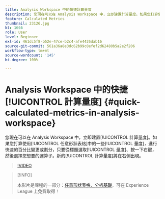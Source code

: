 ```yaml
---
title: Analysis Workspace 中的快捷計算量度
description: 您現在可以在 Analysis Workspace 中，立即建置計算量度。如果您打算使用任意形狀表格中的一些量度，進行快速的百分比變更或劃分，只要從標題選取量度、按一下右鍵，然後選擇您想要的運算子。新的計算量度將在右側出現。
feature: Calculated Metrics
thumbnail: 23126.jpg
kt: 1666
role: User
level: Beginner
exl-id: 461dc5f8-b52e-47ce-b2c4-afe4426dab16
source-git-commit: 561a36a8e3dc62b99c0efef2d62480b5a2e2f206
workflow-type: tm+mt
source-wordcount: '145'
ht-degree: 100%

---
```


# Analysis Workspace 中的快捷[!UICONTROL 計算量度] {#quick-calculated-metrics-in-analysis-workspace}

您現在可以在 Analysis Workspace 中，立即建置[!UICONTROL 計算量度]。如果您打算使用[!UICONTROL 任意形狀表格]中的一些[!UICONTROL 量度]，進行快速的百分比變更或劃分，只要從標題選取[!UICONTROL 量度]、按一下右鍵，然後選擇您想要的運算子。新的[!UICONTROL 計算量度]將在右側出現。

>[!VIDEO](https://video.tv.adobe.com/v/23126/?quality=12)

>[!INFO]
>
> 本影片是課程的一部分：[任意形狀表格、分析基礎](https://experienceleague.adobe.com/?recommended=Analytics-U-1-2020.3)，可在 Experience League 上免費取得！
